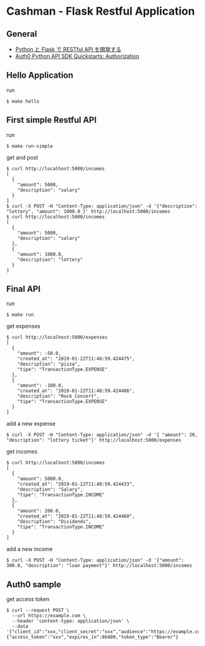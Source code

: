 # Cashman - Flask Restful Application

## General

* [Python と Flask で RESTful API を開発する](https://auth0.com/blog/jp-developing-restful-apis-with-python-and-flask/)
* [Auth0 Python API SDK Quickstarts: Authorization](https://auth0.com/docs/quickstart/backend/python)

## Hello Application

run

    $ make hello

## First simple Restful API

run

    $ make run-simple

get and post

    $ curl http://localhost:5000/incomes
    [
      {
        "amount": 5000, 
        "description": "salary"
      }
    ]
    $ curl -X POST -H "Content-Type: application/json" -d '{"description": "lottery", "amount": 1000.0 }' http://localhost:5000/incomes
    $ curl http://localhost:5000/incomes
    [
      {
        "amount": 5000, 
        "description": "salary"
      }, 
      {
        "amount": 1000.0, 
        "description": "lottery"
      }
    ]

## Final API

run

    $ make run

get expenses

    $ curl http://localhost:5000/expenses
    [
      {
        "amount": -50.0, 
        "created_at": "2019-01-22T11:48:59.424475", 
        "description": "pizza", 
        "tipe": "TransactionType.EXPENSE"
      }, 
      {
        "amount": -100.0, 
        "created_at": "2019-01-22T11:48:59.424486", 
        "description": "Rock Concert", 
        "tipe": "TransactionType.EXPENSE"
      }
    ]
    
add a new expense

    $ curl -X POST -H "Content-Type: application/json" -d '{ "amount": 20, "description": "lottery ticket"}' http://localhost:5000/expenses

get incomes

    $ curl http://localhost:5000/incomes
    [
      {
        "amount": 5000.0, 
        "created_at": "2019-01-22T11:48:59.424433", 
        "description": "Salary", 
        "tipe": "TransactionType.INCOME"
      }, 
      {
        "amount": 200.0, 
        "created_at": "2019-01-22T11:48:59.424460", 
        "description": "Dividends", 
        "tipe": "TransactionType.INCOME"
      }
    ]
    
add a new income

    $ curl -X POST -H "Content-Type: application/json" -d '{"amount": 300.0, "description": "loan payment"}' http://localhost:5000/incomes


## Auth0 sample

get access token

    $ curl --request POST \
      --url https://example.com \
      --header 'content-type: application/json' \
      --data '{"client_id":"xxx,"client_secret":"xxx","audience":"https://example.com","grant_type":"client_credentials"}'
    {"access_token":"xxx","expires_in":86400,"token_type":"Bearer"}
